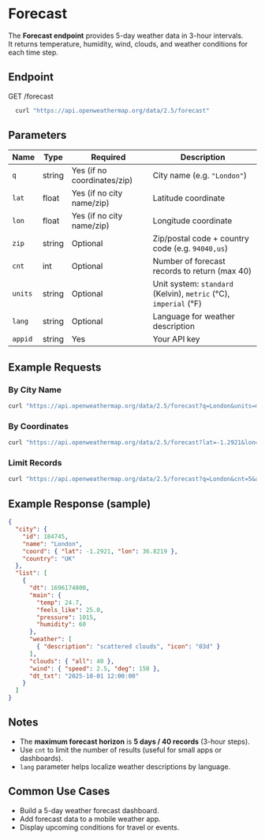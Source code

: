 # Forecast

The **Forecast endpoint** provides 5-day weather data in 3-hour intervals.  
It returns temperature, humidity, wind, clouds, and weather conditions for each time step.



##  Endpoint

GET /forecast
```bash
  curl "https://api.openweathermap.org/data/2.5/forecast"
```


##  Parameters

| Name    | Type   | Required                     | Description                                      |
|---------|--------|-------------------------------|-------------------------------------------------|
| `q`     | string | Yes (if no coordinates/zip)  | City name (e.g. `"London"`)                     |
| `lat`   | float  | Yes (if no city name/zip)    | Latitude coordinate                              |
| `lon`   | float  | Yes (if no city name/zip)    | Longitude coordinate                             |
| `zip`   | string | Optional                     | Zip/postal code + country code (e.g. `94040,us`)|
| `cnt`   | int    | Optional                     | Number of forecast records to return (max 40)   |
| `units` | string | Optional                     | Unit system: `standard` (Kelvin), `metric` (°C), `imperial` (°F) |
| `lang`  | string | Optional                     | Language for weather description                |
| `appid` | string | Yes                          | Your API key                                   |



## Example Requests

### By City Name

```bash
curl "https://api.openweathermap.org/data/2.5/forecast?q=London&units=metric&appid=YOUR_API_KEY"
```

### By Coordinates

```bash
curl "https://api.openweathermap.org/data/2.5/forecast?lat=-1.2921&lon=36.8219&units=metric&appid=YOUR_API_KEY"
```

### Limit Records

```bash
curl "https://api.openweathermap.org/data/2.5/forecast?q=London&cnt=5&appid=YOUR_API_KEY"
```


##  Example Response (sample)

```json
{
  "city": {
    "id": 184745,
    "name": "London",
    "coord": { "lat": -1.2921, "lon": 36.8219 },
    "country": "UK"
  },
  "list": [
    {
      "dt": 1696174800,
      "main": {
        "temp": 24.7,
        "feels_like": 25.0,
        "pressure": 1015,
        "humidity": 60
      },
      "weather": [
        { "description": "scattered clouds", "icon": "03d" }
      ],
      "clouds": { "all": 40 },
      "wind": { "speed": 2.5, "deg": 150 },
      "dt_txt": "2025-10-01 12:00:00"
    }
  ]
}
```


##  Notes

* The **maximum forecast horizon** is **5 days / 40 records** (3-hour steps).
* Use `cnt` to limit the number of results (useful for small apps or dashboards).
* `lang` parameter helps localize weather descriptions by language.


##  Common Use Cases

* Build a 5-day weather forecast dashboard.
* Add forecast data to a mobile weather app.
* Display upcoming conditions for travel or events.

